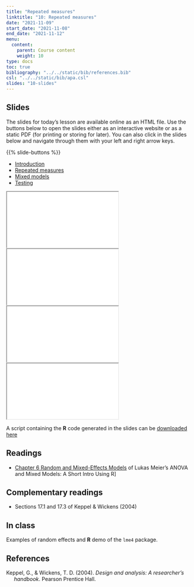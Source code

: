 ```yaml
---
title: "Repeated measures"
linktitle: "10: Repeated measures"
date: "2021-11-09"
start_date: "2021-11-08"
end_date: "2021-11-12"
menu:
  content:
    parent: Course content
    weight: 10
type: docs
toc: true
bibliography: "../../static/bib/references.bib"
csl: "../../static/bib/apa.csl"
slides: "10-slides"
---
```


## Slides

The slides for today’s lesson are available online as an HTML file. Use the buttons below to open the slides either as an interactive website or as a static PDF (for printing or storing for later). You can also click in the slides below and navigate through them with your left and right arrow keys.

{{% slide-buttons %}}

<ul class="nav nav-tabs" id="slide-tabs" role="tablist">
<li class="nav-item">
<a class="nav-link active" id="introduction-tab" data-toggle="tab" href="#introduction" role="tab" aria-controls="introduction" aria-selected="true">Introduction</a>
</li>
<li class="nav-item">
<a class="nav-link" id="repeated-measures-tab" data-toggle="tab" href="#repeated-measures" role="tab" aria-controls="repeated-measures" aria-selected="false">Repeated measures</a>
</li>
<li class="nav-item">
<a class="nav-link" id="mixed-models-tab" data-toggle="tab" href="#mixed-models" role="tab" aria-controls="mixed-models" aria-selected="false">Mixed models</a>
</li>
<li class="nav-item">
<a class="nav-link" id="testing-tab" data-toggle="tab" href="#testing" role="tab" aria-controls="testing" aria-selected="false">Testing</a>
</li>
</ul>

<div id="slide-tabs" class="tab-content">

<div id="introduction" class="tab-pane fade show active" role="tabpanel" aria-labelledby="introduction-tab">

<div class="embed-responsive embed-responsive-16by9">

<iframe class="embed-responsive-item" src="/slides/10-slides.html#1">
</iframe>

</div>

</div>

<div id="repeated-measures" class="tab-pane fade" role="tabpanel" aria-labelledby="repeated-measures-tab">

<div class="embed-responsive embed-responsive-16by9">

<iframe class="embed-responsive-item" src="/slides/10-slides.html#repeated-measures">
</iframe>

</div>

</div>

<div id="mixed-models" class="tab-pane fade" role="tabpanel" aria-labelledby="mixed-models-tab">

<div class="embed-responsive embed-responsive-16by9">

<iframe class="embed-responsive-item" src="/slides/10-slides.html#mixed-models">
</iframe>

</div>

</div>

<div id="testing" class="tab-pane fade" role="tabpanel" aria-labelledby="testing-tab">

<div class="embed-responsive embed-responsive-16by9">

<iframe class="embed-responsive-item" src="/slides/10-slides.html#testing">
</iframe>

</div>

</div>

</div>

A script containing the **R** code generated in the slides can be [downloaded here](/content/10-slides.R)

<!--
## Videos

Videos for each section of the lecture are [available at this YouTube playlist](https://www.youtube.com/playlist?list=).

- [Introduction](https://www.youtube.com/watch?v=&list=)
- [Repeated measures](https://www.youtube.com/watch?v=&list=)
- [Mixed models](https://www.youtube.com/watch?v=&list=)
- [Testing](https://www.youtube.com/watch?v=&list=)

You can also watch the playlist (and skip around to different sections) here:

<div class="embed-responsive embed-responsive-16by9">
<iframe class="embed-responsive-item" src="https://www.youtube.com/embed/playlist?list=" frameborder="0" allow="accelerometer; autoplay; encrypted-media; gyroscope; picture-in-picture" allowfullscreen></iframe>
</div>
-->

## Readings

-   <i class="fas fa-book"></i>[Chapter 6 Random and Mixed-Effects Models](https://stat.ethz.ch/~meier/teaching/anova/random-and-mixed-effects-models.html) of Lukas Meier’s ANOVA and Mixed Models: A Short Intro Using R\]

## Complementary readings

-   <i class="fas fa-book"></i> Sections 17.1 and 17.3 of Keppel & Wickens (2004)

## In class

Examples of random effects and **R** demo of the `lme4` package.

## References

<div id="refs" class="references csl-bib-body hanging-indent" line-spacing="2">

<div id="ref-Keppel/Wickens:2004" class="csl-entry">

Keppel, G., & Wickens, T. D. (2004). *Design and analysis: A researcher’s handbook*. Pearson Prentice Hall.

</div>

</div>
